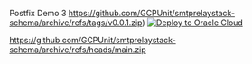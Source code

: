 Postfix Demo 3
https://github.com/GCPUnit/smtprelaystack-schema/archive/refs/tags/v0.0.1.zip)
[![Deploy to Oracle Cloud](https://oci-resourcemanager-plugin.plugins.oci.oraclecloud.com/latest/deploy-to-oracle-cloud.svg)](https://cloud.oracle.com/resourcemanager/stacks/create?zipUrl=https://github.com/GCPUnit/smtprelaystack-schema/archive/refs/heads/main.zip)


https://github.com/GCPUnit/smtprelaystack-schema/archive/refs/heads/main.zip




